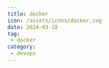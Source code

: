 ```yaml
---
title: docker
icon: /assets/icons/docker.svg
date: 2024-03-18
tag:
 - docker
category:
 - devops
---
```


<Catalog />
